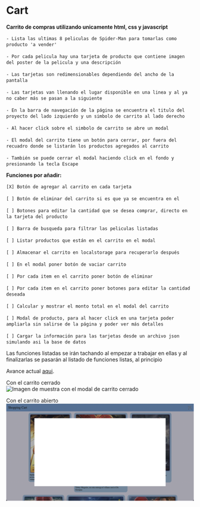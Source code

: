 # Cart

**Carrito de compras utilizando unicamente html, css y javascript**

    - Lista las ultimas 8 peliculas de Spider-Man para tomarlas como producto 'a vender'

    - Por cada pelicula hay una tarjeta de producto que contiene imagen del poster de la pelicula y una descripción

    - Las tarjetas son redimensionables dependiendo del ancho de la pantalla

    - Las tarjetas van llenando el lugar disponible en una linea y al ya no caber más se pasan a la siguiente

    - En la barra de navegación de la página se encuentra el titulo del proyecto del lado izquierdo y un simbolo de carrito al lado derecho

    - Al hacer click sobre el simbolo de carrito se abre un modal

    - El modal del carrito tiene un botón para cerrar, por fuera del recuadro donde se listarán los productos agregados al carrito

    - También se puede cerrar el modal haciendo click en el fondo y presionando la tecla Escape

**Funciones por añadir:**

    [X] Botón de agregar al carrito en cada tarjeta

    [ ] Botón de eliminar del carrito si es que ya se encuentra en el

    [ ] Botones para editar la cantidad que se desea comprar, directo en la tarjeta del producto

    [ ] Barra de busqueda para filtrar las peliculas listadas

    [ ] Listar productos que están en el carrito en el modal

    [ ] Almacenar el carrito en localstorage para recuperarlo después 

    [ ] En el modal poner botón de vaciar carrito

    [ ] Por cada item en el carrito poner botón de eliminar

    [ ] Por cada item en el carrito poner botones para editar la cantidad deseada

    [ ] Calcular y mostrar el monto total en el modal del carrito

    [ ] Modal de producto, para al hacer click en una tarjeta poder ampliarla sin salirse de la página y poder ver más detalles

    [ ] Cargar la información para las tarjetas desde un archivo json simulando asi la base de datos

Las funciones listadas se irán tachando al empezar a trabajar en ellas y al finalizarlas se pasarán al listado de funciones listas, al principio

Avance actual [aqui](https://raymundosantorski.github.io/cart/).

Con el carrito cerrado
    ![Imagen de muestra con el modal de carrito cerrado](./screenshot1.png)
    
Con el carrito abierto
    ![Imagen de muestra con el modal de carrito abierto](./screenshot2.png)
